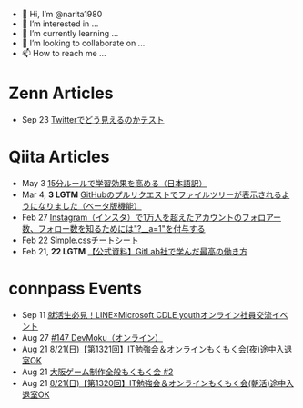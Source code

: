 - 👋 Hi, I’m @narita1980
- 👀 I’m interested in ...
- 🌱 I’m currently learning ...
- 💞️ I’m looking to collaborate on ...
- 📫 How to reach me ...

# Zenn Articles

<!-- profile updater begin: zenn -->
- Sep 23 [Twitterでどう見えるのかテスト](https://zenn.dev/narita1980/articles/cbb21f8d7f785752d6ac)
<!-- profile updater end: zenn -->

# Qiita Articles

<!-- profile updater begin: qiita -->
- May 3 [15分ルールで学習効果を高める（日本語訳）](https://qiita.com/narita1980/items/d0ad5246344fc6e4380f)
- Mar 4, **3 LGTM** [GitHubのプルリクエストでファイルツリーが表示されるようになりました（ベータ版機能）](https://qiita.com/narita1980/items/bee2c5232342a51e0415)
- Feb 27 [Instagram（インスタ）で1万人を超えたアカウントのフォロアー数、フォロー数を知るためには"?__a=1"を付与する](https://qiita.com/narita1980/items/630b7014fa893461b991)
- Feb 22 [Simple.cssチートシート](https://qiita.com/narita1980/items/fd2ccf0e91944aab9fd5)
- Feb 21, **22 LGTM** [【公式資料】GitLab社で学んだ最高の働き方](https://qiita.com/narita1980/items/d7d142c2bb6312cb9ad6)
<!-- profile updater end: qiita -->

# connpass Events

<!-- profile updater begin: connpass -->
- Sep 11 [就活生必見！LINE×Microsoft CDLE youthオンライン社員交流イベント](https://connpass.com/event/253553/)
- Aug 27 [#147 DevMoku（オンライン）](https://sendai-cafemorning.connpass.com/event/255391/)
- Aug 21 [8/21(日)【第1321回】IT勉強会＆オンラインもくもく会(夜)途中入退室OK](https://no-genre-mokumoku.connpass.com/event/257499/)
- Aug 21 [大阪ゲーム制作全般もくもく会 #2](https://osakagamedev.connpass.com/event/255687/)
- Aug 21 [8/21(日)【第1320回】IT勉強会＆オンラインもくもく会(朝活)途中入退室OK](https://no-genre-mokumoku.connpass.com/event/257498/)
<!-- profile updater end: connpass -->

<!---
narita1980/narita1980 is a ✨ special ✨ repository because its `README.md` (this file) appears on your GitHub profile.
You can click the Preview link to take a look at your changes.
--->

